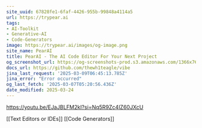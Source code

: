 ```yaml
---
site_uuid: 67828fe1-6faf-4426-955b-99848a4114a5
url: https://trypear.ai
tags:
- AI-Toolkit
- Generative-AI
- Code-Generators
image: https://trypear.ai/images/og-image.png
site_name: PearAI
title: PearAI - The AI Code Editor For Your Next Project
og_screenshot_url: https://og-screenshots-prod.s3.amazonaws.com/1366x768/80/false/9677058cdae690649c6143f051c6029c1fd46d1db826c2827e055ac6cd4c4bd7.jpeg
docs_url: https://github.com/thewh1teagle/vibe
jina_last_request: '2025-03-09T06:45:13.785Z'
jina_error: "Error occurred"
og_last_fetch: '2025-03-07T05:20:56.436Z'
date_modified: 2025-03-24
---
```




https://youtu.be/EJaJBLFM2kI?si=Nq5R9Zc4IZ60JXcU

[[Text Editors or IDEs]]
[[Code Generators]]
